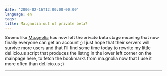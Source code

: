```yaml
---
date: '2006-02-16T12:00:00-00:00'
language: en
tags:
title: Ma.gnolia out of private beta?
---
```



Seems like [Ma.gnolia](http://ma.gnolia.com) has now left the private beta stage meaning that now finally everyone can get an account ;) I just hope that their servers will survive more users and that I'll find some time today to rewrite my little del.icio.us script that produces the listing in the lower left corner on the mainpage here, to fetch the bookmarks from ma.gnolia now that I use it more often than del.icio.us ;)

-------------------------------

